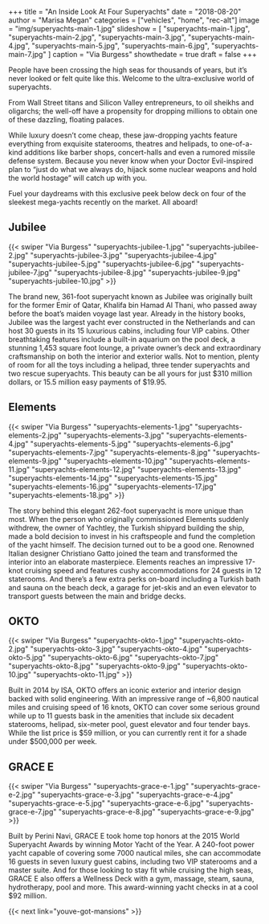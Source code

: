 +++
title = "An Inside Look At Four Superyachts"
date = "2018-08-20"
author = "Marisa Megan"
categories = ["vehicles", "home", "rec-alt"]
image = "img/superyachts-main-1.jpg"
slideshow = [
  "superyachts-main-1.jpg",
  "superyachts-main-2.jpg",
  "superyachts-main-3.jpg",
  "superyachts-main-4.jpg",
  "superyachts-main-5.jpg",
  "superyachts-main-6.jpg",
  "superyachts-main-7.jpg"
]
caption = "Via Burgess"
showthedate = true
draft = false
+++

People have been crossing the high seas for thousands of years, but it’s never looked or felt quite like this. Welcome to the ultra-exclusive world of superyachts.

From Wall Street titans and Silicon Valley entrepreneurs, to oil sheikhs and oligarchs; the well-off have a propensity for dropping millions to obtain one of these dazzling, floating palaces.

While luxury doesn’t come cheap, these jaw-dropping yachts feature everything from exquisite staterooms, theatres and helipads, to one-of-a-kind additions like barber shops, concert-halls and even a rumored missile defense system. Because you never know when your Doctor Evil-inspired plan to “just do what we always do, hijack some nuclear weapons and hold the world hostage” will catch up with you.

Fuel your daydreams with this exclusive peek below deck on four of the sleekest mega-yachts recently on the market. All aboard!

## Jubilee
{{< swiper "Via Burgess" "superyachts-jubilee-1.jpg" "superyachts-jubilee-2.jpg" "superyachts-jubilee-3.jpg" "superyachts-jubilee-4.jpg" "superyachts-jubilee-5.jpg" "superyachts-jubilee-6.jpg" "superyachts-jubilee-7.jpg" "superyachts-jubilee-8.jpg" "superyachts-jubilee-9.jpg" "superyachts-jubilee-10.jpg" >}}

The brand new, 361-foot superyacht known as Jubilee was originally built for the former Emir of Qatar, Khalifa bin Hamad Al Thani, who passed away before the boat’s maiden voyage last year. Already in the history books, Jubilee was the largest yacht ever constructed in the Netherlands and can host 30 guests in its 15 luxurious cabins, including four VIP cabins. Other breathtaking features include a built-in aquarium on the pool deck, a stunning 1,453 square foot lounge, a private owner’s deck and extraordinary craftsmanship on both the interior and exterior walls. Not to mention, plenty of room for all the toys including a helipad, three tender superyachts and two rescue superyachts. This beauty can be all yours for just $310 million dollars, or 15.5 million easy payments of $19.95.

## Elements
{{< swiper "Via Burgess" "superyachts-elements-1.jpg" "superyachts-elements-2.jpg" "superyachts-elements-3.jpg" "superyachts-elements-4.jpg" "superyachts-elements-5.jpg" "superyachts-elements-6.jpg" "superyachts-elements-7.jpg" "superyachts-elements-8.jpg" "superyachts-elements-9.jpg" "superyachts-elements-10.jpg" "superyachts-elements-11.jpg" "superyachts-elements-12.jpg" "superyachts-elements-13.jpg" "superyachts-elements-14.jpg" "superyachts-elements-15.jpg" "superyachts-elements-16.jpg" "superyachts-elements-17.jpg" "superyachts-elements-18.jpg" >}}

The story behind this elegant 262-foot superyacht is more unique than most. When the person who originally commissioned Elements suddenly withdrew, the owner of Yachtley, the Turkish shipyard building the ship, made a bold decision to invest in his craftspeople and fund the completion of the yacht himself. The decision turned out to be a good one. Renowned Italian designer Christiano Gatto joined the team and transformed the interior into an elaborate masterpiece. Elements reaches an impressive 17-knot cruising speed and features cushy accommodations for 24 guests in 12 staterooms. And there’s a few extra perks on-board including a Turkish bath and sauna on the beach deck, a garage for jet-skis and an even elevator to transport guests between the main and bridge decks.

## OKTO
{{< swiper "Via Burgess" "superyachts-okto-1.jpg" "superyachts-okto-2.jpg" "superyachts-okto-3.jpg" "superyachts-okto-4.jpg" "superyachts-okto-5.jpg" "superyachts-okto-6.jpg" "superyachts-okto-7.jpg" "superyachts-okto-8.jpg" "superyachts-okto-9.jpg" "superyachts-okto-10.jpg" "superyachts-okto-11.jpg" >}}

Built in 2014 by ISA, OKTO offers an iconic exterior and interior design backed with solid engineering. With an impressive range of ~6,800 nautical miles and cruising speed of 16 knots, OKTO can cover some serious ground while up to 11 guests bask in the amenities that include six decadent staterooms, helipad, six-meter pool, guest elevator and four tender bays. While the list price is $59 million, or you can currently rent it for a shade under $500,000 per week.

## GRACE E
{{< swiper "Via Burgess" "superyachts-grace-e-1.jpg" "superyachts-grace-e-2.jpg" "superyachts-grace-e-3.jpg" "superyachts-grace-e-4.jpg" "superyachts-grace-e-5.jpg" "superyachts-grace-e-6.jpg" "superyachts-grace-e-7.jpg" "superyachts-grace-e-8.jpg" "superyachts-grace-e-9.jpg" >}}

Built by Perini Navi, GRACE E took home top honors at the 2015 World Superyacht Awards by winning Motor Yacht of the Year. A 240-foot power yacht capable of covering some 7000 nautical miles, she can accommodate 16 guests in seven luxury guest cabins, including two VIP staterooms and a master suite. And for those looking to stay fit while cruising the high seas, GRACE E also offers a Wellness Deck with a gym, massage, steam, sauna, hydrotherapy, pool and more. This award-winning yacht checks in at a cool $92 million.

{{< next link="youve-got-mansions" >}}
